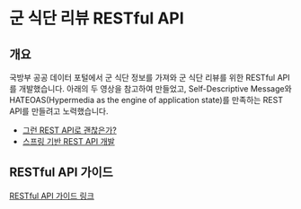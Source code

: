 # 군 식단 리뷰 RESTful API

## 개요
국방부 공공 데이터 포털에서 군 식단 정보를 가져와 군 식단 리뷰를 위한 RESTful API를 개발했습니다. 아래의 두 영상을 참고하여 만들었고, Self-Descriptive Message와 HATEOAS(Hypermedia as the engine of application state)를 만족하는 REST API를 만들려고 노력했습니다.<br>

* [그런 REST API로 괜찮은가?](https://www.youtube.com/watch?v=RP_f5dMoHFc&t=1s)
* [스프링 기반 REST API 개발](https://www.inflearn.com/course/spring_rest-api/dashboard)

## RESTful API 가이드
[RESTful API 가이드 링크](./api_guide.md)

